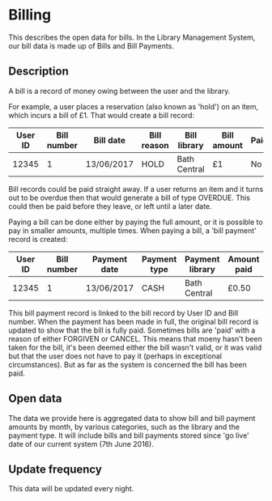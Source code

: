 Billing
=======

This describes the open data for bills. In the Library Management System, our bill data is made up of Bills and Bill Payments.

Description
-----------

A bill is a record of money owing between the user and the library.

For example, a user places a reservation (also known as 'hold') on an item, which incurs a bill of £1. That would create a bill record:

| User ID | Bill number | Bill date | Bill reason | Bill library | Bill amount | Paid? |
| ------- | ----------- | --------- | ----------- | ------------ | ----------- | ----- |
| 12345 | 1 | 13/06/2017 | HOLD | Bath Central | £1 | No |

Bill records could be paid straight away. If a user returns an item and it turns out to be overdue then that would generate a bill of type OVERDUE. This could then be paid before they leave, or left until a later date.

Paying a bill can be done either by paying the full amount, or it is possible to pay in smaller amounts, multiple times. When paying a bill, a 'bill payment' record is created:

| User ID | Bill number | Payment date | Payment type | Payment library | Amount paid |
| ------- | ----------- | ------------ | ------------ | ------------ | ----------- |
| 12345 | 1 | 13/06/2017 | CASH | Bath Central | £0.50 |

This bill payment record is linked to the bill record by User ID and Bill number. When the payment has been made in full, the original bill record is updated to show that the bill is fully paid. Sometimes bills are 'paid' with a reason of either FORGIVEN or CANCEL. This means that moeny hasn't been taken for the bill, it's been deemed either the bill wasn't valid, or it was valid but that the user does not have to pay it (perhaps in exceptional circumstances). But as far as the system is concerned the bill has been paid.

Open data
---------

The data we provide here is aggregated data to show bill and bill payment amounts by month, by various categories, such as the library and the payment type. It will include bills and bill payments stored since 'go live' date of our current system (7th June 2016).

Update frequency
----------------

This data will be updated every night.